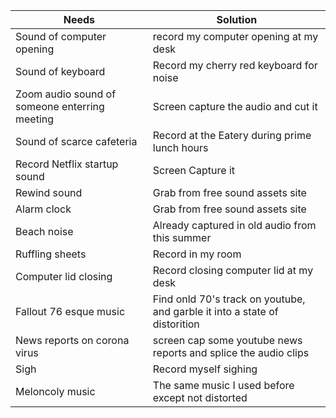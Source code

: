 | Needs | Solution |
|-------|----------|
| Sound of computer opening | record my computer opening at my desk  |
| Sound of keyboard | Record my cherry red keyboard for noise |
| Zoom audio sound of someone enterring meeting | Screen capture the audio and cut it |
| Sound of scarce cafeteria | Record at the Eatery during prime lunch hours |
| Record Netflix startup sound | Screen Capture it |
| Rewind sound | Grab from free sound assets site |
| Alarm clock | Grab from free sound assets site |
| Beach noise | Already captured in old audio from this summer |
| Ruffling sheets | Record in my room |
| Computer lid closing | Record closing computer lid at my desk |
| Fallout 76 esque music | Find onld 70's track on youtube, and garble it into a state of distorition |
| News reports on corona virus | screen cap some youtube news reports and splice the audio clips |
| Sigh | Record myself sighing |
| Meloncoly music | The same music I used before except not distorted |
